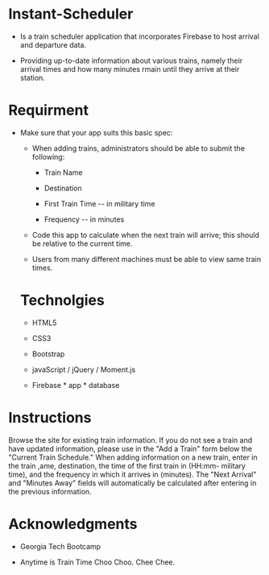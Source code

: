# Instant-Scheduler

- Is a train scheduler application that incorporates Firebase to host arrival and departure data.

- Providing up-to-date information about various trains, namely their arrival times and how many minutes rmain until they arrive at their station.

# Requirment

- Make sure that your app suits this basic spec:
  
  * When adding trains, administrators should be able to submit the following:
    
    * Train Name
    
    * Destination 
    
    * First Train Time -- in military time
    
    * Frequency -- in minutes
  
  - Code this app to calculate when the next train will arrive; this should be relative to the current time.
  
  - Users from many different machines must be able to view same train times.

  # Technolgies

  - HTML5

  - CSS3

  - Bootstrap

  - javaScript / jQuery / Moment.js

  - Firebase
        * app
            * database

# Instructions

Browse the site for existing train information. If you do not see a train and have updated information, please use in the "Add a Train" form below the "Current Train Schedule." When adding information on a new train, enter in the train ,ame, destination, the time of the first train in (HH:mm- military time), and the frequency in which it arrives in (minutes). The "Next Arrival" and "Minutes Away" fields will automatically be calculated after entering in the previous information.

# Acknowledgments

- Georgia Tech Bootcamp

- Anytime is Train Time Choo Choo. Chee Chee.
  
